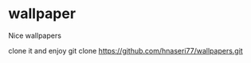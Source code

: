 # wallpaper

Nice wallpapers 

clone it and enjoy
git clone https://github.com/hnaseri77/wallpapers.git
